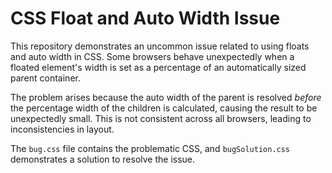 # CSS Float and Auto Width Issue

This repository demonstrates an uncommon issue related to using floats and auto width in CSS.  Some browsers behave unexpectedly when a floated element's width is set as a percentage of an automatically sized parent container.

The problem arises because the auto width of the parent is resolved *before* the percentage width of the children is calculated, causing the result to be unexpectedly small. This is not consistent across all browsers, leading to inconsistencies in layout.

The `bug.css` file contains the problematic CSS, and `bugSolution.css` demonstrates a solution to resolve the issue.